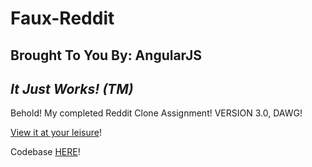 # Faux-Reddit

## Brought To You By: AngularJS

## _It Just Works! (TM)_

Behold! My completed Reddit Clone Assignment! VERSION 3.0, DAWG!

[View it at your leisure](https://faux-reddit.herokuapp.com/)!

Codebase [HERE](http://jlincolndennis.github.io/reddit_clone/)!
